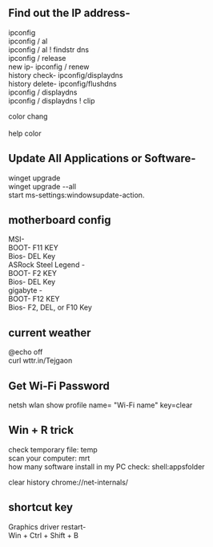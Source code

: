 <h2>Find out the IP address-</h2>
                     ipconfig</br>
                     ipconfig / al</br>
                     ipconfig / al ! findstr dns</br>
                     ipconfig / release</br>
       new ip-         ipconfig / renew </br>
history check-         ipconfig/displaydns</br>
history delete-        ipconfig/flushdns</br>
                     ipconfig / displaydns</br>
                     ipconfig / displaydns ! clip</br>

color chang</br>  
       help color</br>

<h2>Update All Applications or Software-</h2>
                            winget upgrade</br>
                            winget upgrade --all </br>
                            start ms-settings:windowsupdate-action.</br>

<h2>motherboard config</h2>
                            MSI- </Br>
                                 BOOT- F11 KEY</br>
                                 Bios- DEL Key</br>
                           ASRock Steel Legend - </Br>
                                 BOOT- F2 KEY</br>
                                 Bios- DEL Key</br>
                          gigabyte - </Br>
                                 BOOT- F12 KEY</br>
                                 Bios- F2, DEL, or F10 Key</br>



<h2>current weather</h2>
                            @echo off</br>
                            curl wttr.in/Tejgaon</br>

<h2>Get Wi-Fi Password</h2>
                        netsh wlan show profile name= "Wi-Fi name" key=clear


<h2>Win + R trick</h2>
    check temporary file: temp </br>
    scan your computer: mrt </br>
    how many software install in my PC check: shell:appsfolder</br>


clear history 
              chrome://net-internals/ </br>
              
<h2>shortcut key</h2>
          Graphics driver restart-</br>
              Win + Ctrl + Shift + B </br>
